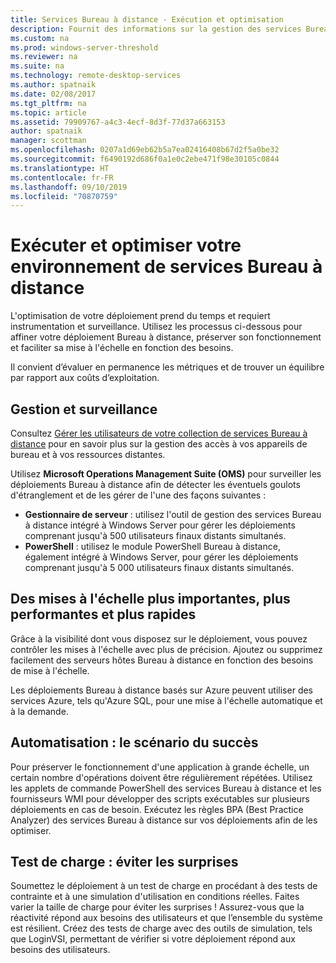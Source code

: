 ```yaml
---
title: Services Bureau à distance - Exécution et optimisation
description: Fournit des informations sur la gestion des services Bureau à distance.
ms.custom: na
ms.prod: windows-server-threshold
ms.reviewer: na
ms.suite: na
ms.technology: remote-desktop-services
ms.author: spatnaik
ms.date: 02/08/2017
ms.tgt_pltfrm: na
ms.topic: article
ms.assetid: 79909767-a4c3-4ecf-8d3f-77d37a663153
author: spatnaik
manager: scottman
ms.openlocfilehash: 0207a1d69eb62b5a7ea02416408b67d2f5a0be32
ms.sourcegitcommit: f6490192d686f0a1e0c2ebe471f98e30105c0844
ms.translationtype: HT
ms.contentlocale: fr-FR
ms.lasthandoff: 09/10/2019
ms.locfileid: "70870759"
---
```

# <a name="run-and-tune-your-remote-desktop-services-environment"></a>Exécuter et optimiser votre environnement de services Bureau à distance

L'optimisation de votre déploiement prend du temps et requiert instrumentation et surveillance. Utilisez les processus ci-dessous pour affiner votre déploiement Bureau à distance, préserver son fonctionnement et faciliter sa mise à l'échelle en fonction des besoins. 

Il convient d’évaluer en permanence les métriques et de trouver un équilibre par rapport aux coûts d’exploitation.

## <a name="management-and-monitoring"></a>Gestion et surveillance

Consultez [Gérer les utilisateurs de votre collection de services Bureau à distance](rds-user-management.md) pour en savoir plus sur la gestion des accès à vos appareils de bureau et à vos ressources distantes.

Utilisez **Microsoft Operations Management Suite (OMS)** pour surveiller les déploiements Bureau à distance afin de détecter les éventuels goulots d'étranglement et de les gérer de l'une des façons suivantes : 

- **Gestionnaire de serveur** : utilisez l'outil de gestion des services Bureau à distance intégré à Windows Server pour gérer les déploiements comprenant jusqu'à 500 utilisateurs finaux distants simultanés. 
- **PowerShell** : utilisez le module PowerShell Bureau à distance, également intégré à Windows Server, pour gérer les déploiements comprenant jusqu'à 5 000 utilisateurs finaux distants simultanés.

## <a name="scale-bigger-better-faster"></a>Des mises à l'échelle plus importantes, plus performantes et plus rapides

Grâce à la visibilité dont vous disposez sur le déploiement, vous pouvez contrôler les mises à l'échelle avec plus de précision. Ajoutez ou supprimez facilement des serveurs hôtes Bureau à distance en fonction des besoins de mise à l'échelle. 

Les déploiements Bureau à distance basés sur Azure peuvent utiliser des services Azure, tels qu'Azure SQL, pour une mise à l'échelle automatique et à la demande.

## <a name="automation-script-for-success"></a>Automatisation : le scénario du succès

Pour préserver le fonctionnement d'une application à grande échelle, un certain nombre d'opérations doivent être régulièrement répétées. Utilisez les applets de commande PowerShell des services Bureau à distance et les fournisseurs WMI pour développer des scripts exécutables sur plusieurs déploiements en cas de besoin. Exécutez les règles BPA (Best Practice Analyzer) des services Bureau à distance sur vos déploiements afin de les optimiser.

## <a name="load-testing-avoid-surprises"></a>Test de charge : éviter les surprises

Soumettez le déploiement à un test de charge en procédant à des tests de contrainte et à une simulation d'utilisation en conditions réelles. Faites varier la taille de charge pour éviter les surprises ! Assurez-vous que la réactivité répond aux besoins des utilisateurs et que l’ensemble du système est résilient. Créez des tests de charge avec des outils de simulation, tels que LoginVSI, permettant de vérifier si votre déploiement répond aux besoins des utilisateurs. 